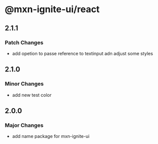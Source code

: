 # @mxn-ignite-ui/react

## 2.1.1

### Patch Changes

- add opetion to passe reference to textinput adn adjust some styles

## 2.1.0

### Minor Changes

- add new test color

## 2.0.0

### Major Changes

- add name package for mxn-ignite-ui
